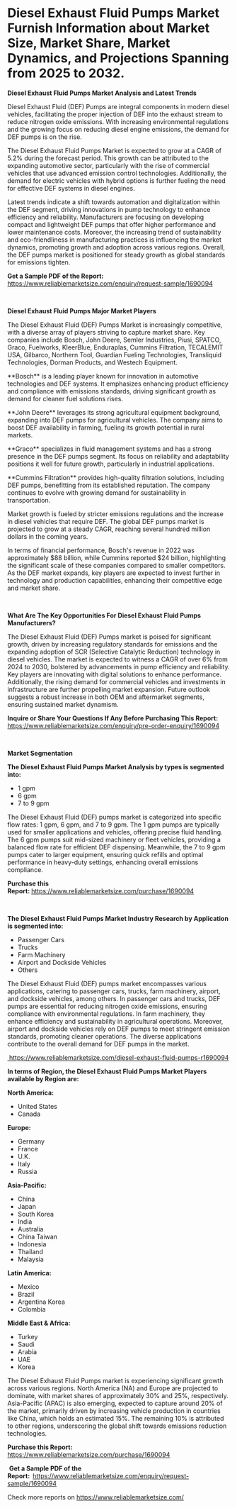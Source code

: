 <p><h1>Diesel Exhaust Fluid Pumps Market Furnish Information about Market Size, Market Share, Market Dynamics, and Projections Spanning from 2025 to 2032.</h1></p><p><strong>Diesel Exhaust Fluid Pumps Market Analysis and Latest Trends</strong></p>
<p><p>Diesel Exhaust Fluid (DEF) Pumps are integral components in modern diesel vehicles, facilitating the proper injection of DEF into the exhaust stream to reduce nitrogen oxide emissions. With increasing environmental regulations and the growing focus on reducing diesel engine emissions, the demand for DEF pumps is on the rise. </p><p>The Diesel Exhaust Fluid Pumps Market is expected to grow at a CAGR of 5.2% during the forecast period. This growth can be attributed to the expanding automotive sector, particularly with the rise of commercial vehicles that use advanced emission control technologies. Additionally, the demand for electric vehicles with hybrid options is further fueling the need for effective DEF systems in diesel engines.</p><p>Latest trends indicate a shift towards automation and digitalization within the DEF segment, driving innovations in pump technology to enhance efficiency and reliability. Manufacturers are focusing on developing compact and lightweight DEF pumps that offer higher performance and lower maintenance costs. Moreover, the increasing trend of sustainability and eco-friendliness in manufacturing practices is influencing the market dynamics, promoting growth and adoption across various regions. Overall, the DEF pumps market is positioned for steady growth as global standards for emissions tighten.</p></p>
<p><strong>Get a Sample PDF of the Report:&nbsp;</strong> <a href="https://www.reliablemarketsize.com/enquiry/request-sample/1690094?utm_campaign=1131&utm_medium=2&utm_source=Github&utm_content=ia&utm_term=07012025&utm_id=diesel-exhaust-fluid-pumps">https://www.reliablemarketsize.com/enquiry/request-sample/1690094</a></p>
<p>&nbsp;</p>
<p><strong>Diesel Exhaust Fluid Pumps Major Market Players</strong></p>
<p><p>The Diesel Exhaust Fluid (DEF) Pumps Market is increasingly competitive, with a diverse array of players striving to capture market share. Key companies include Bosch, John Deere, Semler Industries, Piusi, SPATCO, Graco, Fuelworks, KleerBlue, Enduraplas, Cummins Filtration, TECALEMIT USA, Gilbarco, Northern Tool, Guardian Fueling Technologies, Transliquid Technologies, Dorman Products, and Westech Equipment.</p><p>**Bosch** is a leading player known for innovation in automotive technologies and DEF systems. It emphasizes enhancing product efficiency and compliance with emissions standards, driving significant growth as demand for cleaner fuel solutions rises.</p><p>**John Deere** leverages its strong agricultural equipment background, expanding into DEF pumps for agricultural vehicles. The company aims to boost DEF availability in farming, fueling its growth potential in rural markets.</p><p>**Graco** specializes in fluid management systems and has a strong presence in the DEF pumps segment. Its focus on reliability and adaptability positions it well for future growth, particularly in industrial applications.</p><p>**Cummins Filtration** provides high-quality filtration solutions, including DEF pumps, benefitting from its established reputation. The company continues to evolve with growing demand for sustainability in transportation.</p><p>Market growth is fueled by stricter emissions regulations and the increase in diesel vehicles that require DEF. The global DEF pumps market is projected to grow at a steady CAGR, reaching several hundred million dollars in the coming years.</p><p>In terms of financial performance, Bosch's revenue in 2022 was approximately $88 billion, while Cummins reported $24 billion, highlighting the significant scale of these companies compared to smaller competitors. As the DEF market expands, key players are expected to invest further in technology and production capabilities, enhancing their competitive edge and market share.</p></p>
<p>&nbsp;</p>
<p><strong>What Are The Key Opportunities For Diesel Exhaust Fluid Pumps Manufacturers?</strong></p>
<p><p>The Diesel Exhaust Fluid (DEF) Pumps market is poised for significant growth, driven by increasing regulatory standards for emissions and the expanding adoption of SCR (Selective Catalytic Reduction) technology in diesel vehicles. The market is expected to witness a CAGR of over 6% from 2024 to 2030, bolstered by advancements in pump efficiency and reliability. Key players are innovating with digital solutions to enhance performance. Additionally, the rising demand for commercial vehicles and investments in infrastructure are further propelling market expansion. Future outlook suggests a robust increase in both OEM and aftermarket segments, ensuring sustained market dynamism.</p></p>
<p><strong>Inquire or Share Your Questions If Any Before Purchasing This Report:</strong> <a href="https://www.reliablemarketsize.com/enquiry/pre-order-enquiry/1690094?utm_campaign=1131&utm_medium=2&utm_source=Github&utm_content=ia&utm_term=07012025&utm_id=diesel-exhaust-fluid-pumps">https://www.reliablemarketsize.com/enquiry/pre-order-enquiry/1690094</a></p>
<p>&nbsp;</p>
<p><strong>Market Segmentation</strong></p>
<p><strong>The Diesel Exhaust Fluid Pumps Market Analysis by types is segmented into:</strong></p>
<p><ul><li>1 gpm</li><li>6 gpm</li><li>7 to 9 gpm</li></ul></p>
<p><p>The Diesel Exhaust Fluid (DEF) pumps market is categorized into specific flow rates: 1 gpm, 6 gpm, and 7 to 9 gpm. The 1 gpm pumps are typically used for smaller applications and vehicles, offering precise fluid handling. The 6 gpm pumps suit mid-sized machinery or fleet vehicles, providing a balanced flow rate for efficient DEF dispensing. Meanwhile, the 7 to 9 gpm pumps cater to larger equipment, ensuring quick refills and optimal performance in heavy-duty settings, enhancing overall emissions compliance.</p></p>
<p><strong>Purchase this Report:&nbsp;</strong><a href="https://www.reliablemarketsize.com/purchase/1690094?utm_campaign=1131&utm_medium=2&utm_source=Github&utm_content=ia&utm_term=07012025&utm_id=diesel-exhaust-fluid-pumps">https://www.reliablemarketsize.com/purchase/1690094</a></p>
<p>&nbsp;</p>
<p><strong>The Diesel Exhaust Fluid Pumps Market Industry Research by Application is segmented into:</strong></p>
<p><ul><li>Passenger Cars</li><li>Trucks</li><li>Farm Machinery</li><li>Airport and Dockside Vehicles</li><li>Others</li></ul></p>
<p><p>The Diesel Exhaust Fluid (DEF) pumps market encompasses various applications, catering to passenger cars, trucks, farm machinery, airport, and dockside vehicles, among others. In passenger cars and trucks, DEF pumps are essential for reducing nitrogen oxide emissions, ensuring compliance with environmental regulations. In farm machinery, they enhance efficiency and sustainability in agricultural operations. Moreover, airport and dockside vehicles rely on DEF pumps to meet stringent emission standards, promoting cleaner operations. The diverse applications contribute to the overall demand for DEF pumps in the market.</p></p>
<p><a href="https://www.reliablemarketsize.com/diesel-exhaust-fluid-pumps-r1690094?utm_campaign=1131&utm_medium=2&utm_source=Github&utm_content=ia&utm_term=07012025&utm_id=diesel-exhaust-fluid-pumps">&nbsp;https://www.reliablemarketsize.com/diesel-exhaust-fluid-pumps-r1690094</a></p>
<p><strong>In terms of Region, the Diesel Exhaust Fluid Pumps Market Players available by Region are:</strong></p>
<p>
    <p> <strong> North America: </strong>
        <ul>
            <li>United States</li>
            <li>Canada</li>
        </ul>
        </p> 
    <p> <strong> Europe: </strong>
        <ul>
            <li>Germany</li>
            <li>France</li>
            <li>U.K.</li>
            <li>Italy</li>
            <li>Russia</li>
        </ul>
        </p> 
    <p> <strong> Asia-Pacific: </strong>
        <ul>
            <li>China</li>
            <li>Japan</li>
            <li>South Korea</li>
            <li>India</li>
            <li>Australia</li>
            <li>China Taiwan</li>
            <li>Indonesia</li>
            <li>Thailand</li>
            <li>Malaysia</li>
        </ul>
        </p> 
    <p> <strong> Latin America: </strong>
        <ul>
            <li>Mexico</li>
            <li>Brazil</li>
            <li>Argentina Korea</li>
            <li>Colombia</li>
        </ul>
        </p> 
    <p> <strong> Middle East & Africa: </strong>
        <ul>
            <li>Turkey</li>
            <li>Saudi</li>
            <li>Arabia</li>
            <li>UAE</li>
            <li>Korea</li>
        </ul>
    </p>
    </p>
<p><p>The Diesel Exhaust Fluid Pumps market is experiencing significant growth across various regions. North America (NA) and Europe are projected to dominate, with market shares of approximately 30% and 25%, respectively. Asia-Pacific (APAC) is also emerging, expected to capture around 20% of the market, primarily driven by increasing vehicle production in countries like China, which holds an estimated 15%. The remaining 10% is attributed to other regions, underscoring the global shift towards emissions reduction technologies.</p></p>
<p><strong>Purchase this Report: </strong><a href="https://www.reliablemarketsize.com/purchase/1690094?utm_campaign=1131&utm_medium=2&utm_source=Github&utm_content=ia&utm_term=07012025&utm_id=diesel-exhaust-fluid-pumps">https://www.reliablemarketsize.com/purchase/1690094</a></p>
<p>&nbsp;<strong>Get a Sample PDF of the Report:&nbsp;&nbsp;</strong><a href="https://www.reliablemarketsize.com/enquiry/request-sample/1690094?utm_campaign=1131&utm_medium=2&utm_source=Github&utm_content=ia&utm_term=07012025&utm_id=diesel-exhaust-fluid-pumps">https://www.reliablemarketsize.com/enquiry/request-sample/1690094</a></p>
<p><strong></strong></p>
<p>Check more reports on <a href="https://www.reliablemarketsize.com/?utm_campaign=1131&utm_medium=2&utm_source=Github&utm_content=ia&utm_term=07012025&utm_id=diesel-exhaust-fluid-pumps">https://www.reliablemarketsize.com/</a></p>